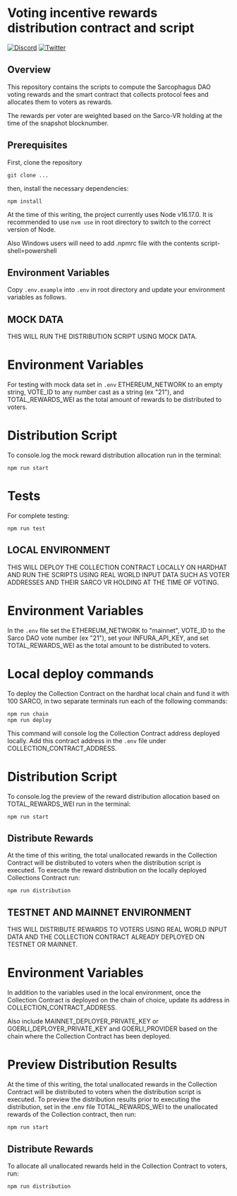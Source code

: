 # Voting incentive rewards distribution contract and script

[![Discord](https://img.shields.io/discord/753398645507883099?color=768AD4&label=discord)](https://discord.com/channels/753398645507883099/)
[![Twitter](https://img.shields.io/twitter/follow/sarcophagusio?style=social)](https://twitter.com/sarcophagusio)

## Overview

This repository contains the scripts to compute the Sarcophagus DAO voting rewards and the smart contract that collects protocol fees and allocates them to voters as rewards.

The rewards per voter are weighted based on the Sarco-VR holding at the time of the snapshot blocknumber.

## Prerequisites

First, clone the repository

```
git clone ...
```

then, install the necessary dependencies:

```
npm install
```

At the time of this writing, the project currently uses Node v16.17.0. It is recommended to use `nvm use` in root directory to switch to the correct version of Node.

Also Windows users will need to add .npmrc file with the contents script-shell=powershell

## Environment Variables

Copy `.env.example` into `.env` in root directory and update your environment variables as follows.

## MOCK DATA

THIS WILL RUN THE DISTRIBUTION SCRIPT USING MOCK DATA.

# Environment Variables

For testing with mock data set in `.env` ETHEREUM_NETWORK to an empty string, VOTE_ID to any number cast as a string (ex "21"), and TOTAL_REWARDS_WEI as the total amount of rewards to be distributed to voters.

# Distribution Script

To console.log the mock reward distribution allocation run in the terminal:

```
npm run start
```

# Tests

For complete testing:

```
npm run test
```

## LOCAL ENVIRONMENT

THIS WILL DEPLOY THE COLLECTION CONTRACT LOCALLY ON HARDHAT AND RUN THE SCRIPTS USING REAL WORLD INPUT DATA SUCH AS VOTER ADDRESSES AND THEIR SARCO VR HOLDING AT THE TIME OF VOTING.

# Environment Variables

In the `.env` file set the ETHEREUM_NETWORK to "mainnet", VOTE_ID to the Sarco DAO vote number (ex "21"), set your INFURA_API_KEY, and set TOTAL_REWARDS_WEI as the total amount to be distributed to voters.

# Local deploy commands

To deploy the Collection Contract on the hardhat local chain and fund it with 100 SARCO, in two separate terminals run each of the following commands:

```
npm run chain
npm run deploy
```

This command will console log the Collection Contract address deployed locally. Add this contract address in the `.env` file under COLLECTION_CONTRACT_ADDRESS.

# Distribution Script

To console.log the preview of the reward distribution allocation based on TOTAL_REWARDS_WEI run in the terminal:

```
npm run start
```

## Distribute Rewards

At the time of this writing, the total unallocated rewards in the Collection Contract will be distributed to voters when the distribution script is executed. To execute the reward distribution on the locally deployed Collections Contract run:

```
npm run distribution
```

## TESTNET AND MAINNET ENVIRONMENT

THIS WILL DISTRIBUTE REWARDS TO VOTERS USING REAL WORLD INPUT DATA AND THE COLLECTION CONTRACT ALREADY DEPLOYED ON TESTNET OR MAINNET.

# Environment Variables

In addition to the variables used in the local environment, once the Collection Contract is deployed on the chain of choice, update its address in COLLECTION_CONTRACT_ADDRESS.

Also include MAINNET_DEPLOYER_PRIVATE_KEY or GOERLI_DEPLOYER_PRIVATE_KEY and GOERLI_PROVIDER based on the chain where the Collection Contract has been deployed.

# Preview Distribution Results

At the time of this writing, the total unallocated rewards in the Collection Contract will be distributed to voters when the distribution script is executed. To preview the distribution results prior to executing the distribution, set in the .env file TOTAL_REWARDS_WEI to the unallocated rewards of the Collection contract, then run:

```
npm run start
```

## Distribute Rewards

To allocate all unallocated rewards held in the Collection Contract to voters, run:

```
npm run distribution
```
